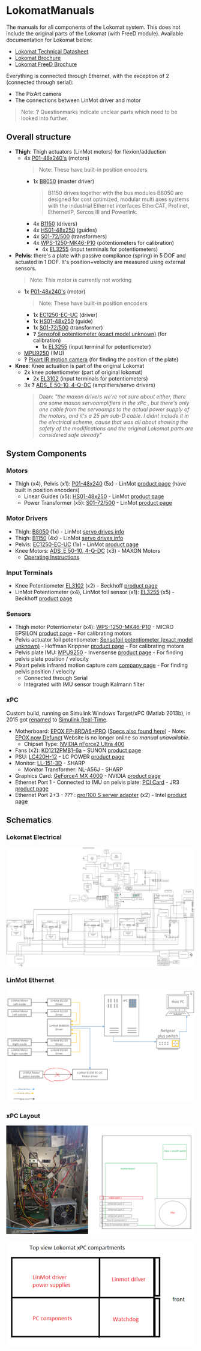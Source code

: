 # LokomatManuals  
The manuals for all components of the Lokomat system. This does not include the original parts of the Lokomat (with FreeD module). Available documentation for Lokomat below:  
- [Lokomat Technical Datasheet](Other/Lokomat_Technical_Datasheet.pdf)
- [Lokomat Brochure](Other/Lokomat_Brochure.pdf)
- [Lokomat FreeD Brochure](Other/Lokomat_FreeD_Brochure.pdf)

Everything is connected through Ethernet, with the exception of 2 (connected through serial):
- The PixArt camera  
- The connections between LinMot driver and motor  

> Note: **?** Questionmarks indicate unclear parts which need to be looked into further.

## Overall structure
- **Thigh**: Thigh actuators (LinMot motors) for flexion/adduction 
    - 4x [P01-48x240's](Manuals/LinMot_P01-48x240.pdf) (motors)
        > Note: These have built-in position encoders   
        - 1x [B8050](Manuals/LinMot_B1150_B8050.pdf) (master driver)
            > B1150 drives together with the bus modules B8050 are designed for cost optimized, modular multi axes systems with the industrial Ethernet interfaces EtherCAT, Profinet, EthernetIP, Sercos III and Powerlink.  
        - 4x [B1150](Manuals/LinMot_B1150_B8050.pdf) (drivers)  
        - 4x [HS01-48x250](LinMot_HS01-48x250.pdf) (guides)  
        - 4x [S01-72/500](Manuals/LinMot_S01-72_500.pdf) (transformers)  
        - 4x [WPS-1250-MK46-P10](Manuals/MICRO_EPSILON_WPS-1250-MK46-P10.pdf) (potentiometers for calibration)
            - 4x [EL3255](Manuals/Backhoff_el3255en.pdf) (input terminals for potentiometers)
- **Pelvis**: there's a plate with passive compliance (spring) in 5 DOF and actuated in 1 DOF. It's position+velocity are measured using external sensors.
    > Note: This motor is currently not working
    - 1x [P01-48x240's](Manuals/LinMot_P01-48x240.pdf) (motor)  
        > Note: These have built-in position encoders
        - 1x [EC1250-EC-UC](Manuals/LinMot_EC1250-EC-UC) (driver)
        - 1x [HS01-48x250](LinMot_HS01-48x250.pdf) (guide)  
        - 1x [S01-72/500](Manuals/LinMot_S01-72_500.pdf) (transformer)  
        - **?** [Sensofoil potentiometer (exact model unknown)](Manuals/Hoffman_Krippner_2020_Sensofoil_Produktinfo.pdf) (for calibration)  
            - 1x [EL3255](Manuals/Backhoff_el3255en.pdf) (input terminal for potentiometer)
    - [MPU9250](Manuals/Invensense_MPU9250.pdf) (IMU)
    - **?** [Pixart IR motion camera](https://www.pixart.com/) (for finding the position of the plate)
- **Knee**: Knee actuation is part of the original Lokomat
    - 2x knee potentiometer (part of original lokomat)
        - 2x [EL3102](Manuals/Beckhoff_EL3102.pdf) (input terminals for potentiometers)
    - 3x **?** [ADS_E 50-10, 4-Q-DC](Manuals/MAXON_ADS_E_5010_4-Q-DC.pdf) (amplifiers/servo drivers)
        > Daan: *"the maxon drivers we're not sure about either, there are some maxon servoamplifiers in the xPc , but there's only one cable from the servoamps to the actual power supply of the motors, and it's a 25 pin sub-D cable. I didnt include it in the electrical scheme, cause that was all about showing the safety of the modifications and the original Lokomat parts are considered safe already"*

## System Components

### Motors  
- Thigh (x4), Pelvis (x1):  [P01-48x240](Manuals/LinMot_P01-48x240.pdf) (5x) - LinMot [product page](https://shop.linmot.com/E/linear-motors/linear-motors-p01-48/stators-ps01-48x240/ps01-48x240-c.htm) (have built in position encoders)  
    -  Linear Guides (x5): [HS01-48x250](LinMot_HS01-48x250.pdf) - LinMot [product page](https://shop.linmot.com/E/ag3000.48.1h/linear-guides-&-modules/linear-guides-h/linear-guides-h01-48/h01-48x250-120.htm)  
    - Power Transformer (x5): [S01-72/500](Manuals/LinMot_S01-72_500.pdf) - LinMot [product page](https://shop.linmot.com/index.php?S01-72-500&page=productDetails&productNo=0150-1874&pageType=&source=search&language=E)  

### Motor Drivers  
- Thigh: [B8050](Manuals/LinMot_B1150_B8050.pdf) (1x) - LinMot [servo drives info](https://linmot.com/products/servo-drives/)  
- Thigh: [B1150](Manuals/LinMot_B1150_B8050.pdf) (4x) - LinMot [servo drives info](https://linmot.com/products/servo-drives/)  
- Pelvis: [EC1250-EC-UC](Manuals/LinMot_EC1250-EC-UC) (1x) - LinMot [product page](https://shop.linmot.com/E/ag7000.e12/servo-drives/drives-for-motors-p0x-&-pr0x/series-e1200/e1250-ec-uc.htm)  
- Knee Motors: [ADS_E 50-10, 4-Q-DC](Manuals/MAXON_ADS_E_5010_4-Q-DC.pdf) (x3) - MAXON Motors  
    - [Operating Instructions](Manuals/MAXON_168049-ADS-E-50-10-Operating-Instructions-En.pdf)

### Input Terminals
- Knee Potentiometer [EL3102](Manuals/Beckhoff_EL3102.pdf) (x2) - Beckhoff [product page](https://www.beckhoff.com/en-us/products/i-o/ethercat-terminals/el3xxx-analog-input/el3102.html)  
- LinMot Potentiometer (x4), LinMot foil sensor (x1): [EL3255](Manuals/Backhoff_el3255en.pdf) (x5) - Beckhoff [product page](https://www.beckhoff.com/en-en/products/i-o/ethercat-terminals/el3xxx-analog-input/el3255.html)  

### Sensors  
- Thigh motor Potentiometer (x4): [WPS-1250-MK46-P10](Manuals/MICRO_EPSILON_WPS-1250-MK46-P10.pdf) - MICRO EPSILON [product page](https://www.micro-epsilon-shop.com/de/wps-1250-mk46-p10-miniatur-seilzug-wegsensor/2625170/) - For calibrating motors   
- Pelvis actuator foil potentiometer: [Sensofoil potentiometer (exact model unknown)](Manuals/Hoffman_Krippner_2020_Sensofoil_Produktinfo.pdf)	- Hoffman Krippner [product page](https://www.hoffmann-krippner.com/shop-sensofoil-membrane-potentiometers/) - For calibrating motors    
- Pelvis plate IMU: [MPU9250](Manuals/Invensense_MPU9250.pdf) - Invensense [product page](https://invensense.tdk.com/products/motion-tracking/9-axis/mpu-9250/) - For finding pelvis plate position / velocity  
- Pixart pelvis infrared motion capture cam [company page](https://www.pixart.com/) - For finding pelvis position / velocity   
    - Connected through Serial
    - Integrated with IMU sensor trough Kalmann filter 

### xPC  
Custom build, running on Simulink Windows Target/xPC (Matlab 2013b), in 2015 got [renamed](https://nl.mathworks.com/matlabcentral/answers/99054-what-are-the-differences-between-real-time-windows-target-and-xpc-target) to [Simulink Real-Time](https://nl.mathworks.com/products/simulink-real-time.html). 

- Motherboard: [EPOX EP-8RDA6+PRO](https://web.archive.org/web/20080103204645/http://www.epox.com:80/usA/product.asp?id=EP-8RDA6plusPRO) ([Specs also found here](https://www.cnet.com/products/epox-ep-8rda6-plus-pro-motherboard-atx-socket-a-nforce2-ultra-400/)) - Note: [EPOX now Defunct](https://en.wikipedia.org/wiki/EPoX) Website is no longer online so *manual unavailable*.  
    -  Chipset Type: [NVIDIA nForce2 Ultra 400](Manuals/nforce2_ultra_400.pdf)  
- Fans (x2): [KD1212PMB1-6a](Manuals/SUNON_KD1212PMB1-6a.pdf) - SUNON [product page](https://uk.farnell.com/sunon/kd1212pmb1-6a-gn/fan-standard-120mm-12vdc/dp/9606416)    
- PSU: [LC420H-12](Manuals/LCPOWER_LC420H-12_V1.3_datasheet.pdf) - LC POWER [product page](https://www.lc-power.com/en/product/pc-power-supply-units/office-series/lc420h-12-v13/)  
- Monitor: [LL-151-3D](Manuals/SHARP_LL-151-3D.pdf) - SHARP  
    - Monitor Transformer: NL-A56J - SHARP  
- Graphics Card: [GeForce4 MX 4000](Manuals/NVIDIA_geforce4_mx_series.pdf) - NVIDIA [product page](https://www.techpowerup.com/gpu-specs/geforce4-mx-4000.c776)  
- Ethernet Port 1 - Connected to IMU on pelvis plate: [PCI Card](https://www.jr3.com/resources/product-manuals) - JR3 [product page](https://www.jr3.com/resources/product-manuals)
- Ethernet Port 2+3 - ??? : [pro/100 S server adapter](Manuals/Intel_Ethernet_Adapter_User_Guide.pdf) (x2) - Intel [product page](https://downloadcenter.intel.com/product/50466/Intel-PRO-100-S-Server-Adapter)

## Schematics

### Lokomat Electrical  
![Lokomat electrical scheme](Other/Lokomat_electrical_scheme.png)

### LinMot Ethernet  
![LinMot ethernet](Other/LinMot_ethernet.png)

### xPC Layout
![xPC Layout Side](Other/xPC_Layout.png)

![xPC Top View](Other/xPC_Top_View.png)